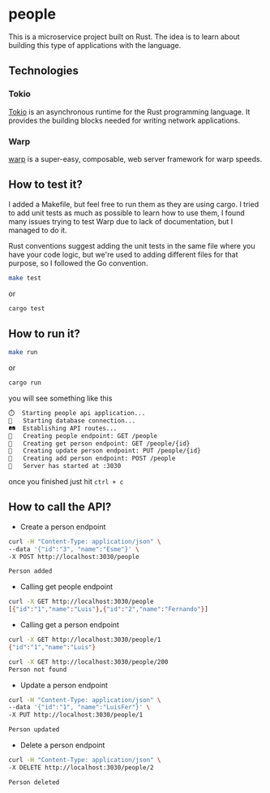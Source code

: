# people

This is a microservice project built on Rust. The idea is to learn about building this type of applications with the language.

## Technologies

### Tokio
[Tokio](https://tokio.rs) is an asynchronous runtime for the Rust programming language. It provides the building blocks needed for writing network applications.

### Warp
[warp](https://docs.rs/warp/latest/warp/) is a super-easy, composable, web server framework for warp speeds.

## How to test it?

I added a Makefile, but feel free to run them as they are using cargo. I tried to add unit tests as much as possible to learn how to use them, I found many issues trying to test Warp due to lack of documentation, but I managed to do it.

Rust conventions suggest adding the unit tests in the same file where you have your code logic, but we're used to adding different files for that purpose, so I followed the Go convention.

```sh
make test
```

or

```sh
cargo test
```

## How to run it?

```sh
make run
```

or

```sh
cargo run
```

you will see something like this

```sh
⏱️	Starting people api application...
🗿	Starting database connection...
🛤️  Establishing API routes...
👤	Creating people endpoint: GET /people
👤	Creating get person endpoint: GET /people/{id}
👤	Creating update person endpoint: PUT /people/{id}
👤	Creating add person endpoint: POST /people
🍏	Server has started at :3030
```

once you finished just hit `ctrl + c`

## How to call the API?

* Create a person endpoint

```sh
curl -H "Content-Type: application/json" \
--data '{"id":"3", "name":"Esme"}' \
-X POST http://localhost:3030/people

Person added
```

* Calling get people endpoint

```sh
curl -X GET http://localhost:3030/people
[{"id":"1","name":"Luis"},{"id":"2","name":"Fernando"}]
```

* Calling get a person endpoint

```sh
curl -X GET http://localhost:3030/people/1
{"id":"1","name":"Luis"}
```

```sh
curl -X GET http://localhost:3030/people/200
Person not found
```

* Update a person endpoint

```sh
curl -H "Content-Type: application/json" \
--data '{"id":"1", "name":"LuisFer"}' \
-X PUT http://localhost:3030/people/1

Person updated
```

* Delete a person endpoint

```sh
curl -H "Content-Type: application/json" \
-X DELETE http://localhost:3030/people/2

Person deleted
```